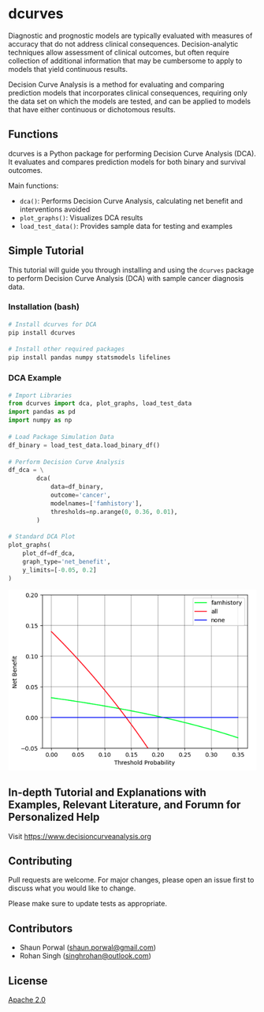# dcurves

Diagnostic and prognostic models are typically evaluated with measures of accuracy that do not address clinical consequences. Decision-analytic techniques allow assessment of clinical outcomes, but often require collection of additional information that may be cumbersome to apply to models that yield continuous results. 

Decision Curve Analysis is a method for evaluating and comparing prediction models that incorporates clinical consequences, requiring only the data set on which the models are tested, and can be applied to models that have either continuous or dichotomous results. 

## Functions

dcurves is a Python package for performing Decision Curve Analysis (DCA). It evaluates and compares prediction models for both binary and survival outcomes.

Main functions:
- `dca()`: Performs Decision Curve Analysis, calculating net benefit and interventions avoided
- `plot_graphs()`: Visualizes DCA results
- `load_test_data()`: Provides sample data for testing and examples

## Simple Tutorial

This tutorial will guide you through installing and using the `dcurves` package to perform Decision Curve Analysis (DCA) with sample cancer diagnosis data.

### Installation (bash)

```bash
# Install dcurves for DCA
pip install dcurves

# Install other required packages
pip install pandas numpy statsmodels lifelines
```

### DCA Example

```python
# Import Libraries
from dcurves import dca, plot_graphs, load_test_data
import pandas as pd
import numpy as np

# Load Package Simulation Data
df_binary = load_test_data.load_binary_df()

# Perform Decision Curve Analysis
df_dca = \
        dca(
            data=df_binary,
            outcome='cancer',
            modelnames=['famhistory'],
            thresholds=np.arange(0, 0.36, 0.01),
        )

# Standard DCA Plot
plot_graphs(
    plot_df=df_dca,
    graph_type='net_benefit',
    y_limits=[-0.05, 0.2]
)

```

![DCA Plot](./images/simple_binary_dca.png)

## In-depth Tutorial and Explanations with Examples, Relevant Literature, and Forumn for Personalized Help

Visit https://www.decisioncurveanalysis.org 

## Contributing

Pull requests are welcome. For major changes, please open an issue first to discuss what you would like to change.

Please make sure to update tests as appropriate.

## Contributors

- Shaun Porwal (shaun.porwal@gmail.com)
- Rohan Singh (singhrohan@outlook.com)

## License

[Apache 2.0](https://choosealicense.com/licenses/apache-2.0/)